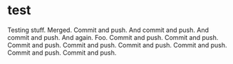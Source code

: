 test
====

Testing stuff. Merged. Commit and push. And commit and push. And commit and push. And again. Foo.
Commit and push. Commit and push. Commit and push. Commit and push. Commit and push. 
Commit and push. Commit and push. Commit and push.